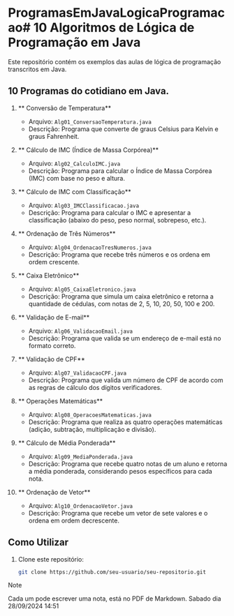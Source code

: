 # ProgramasEmJavaLogicaProgramacao# 10 Algoritmos de Lógica de Programação em Java

Este repositório contém os exemplos das aulas de lógica de programação transcritos em Java.

## 10 Programas do cotidiano em Java.

1. ** Conversão de Temperatura**
   - Arquivo: `Alg01_ConversaoTemperatura.java`
   - Descrição: Programa que converte de graus Celsius para Kelvin e graus Fahrenheit.

2. ** Cálculo de IMC (Índice de Massa Corpórea)**
   - Arquivo: `Alg02_CalculoIMC.java`
   - Descrição: Programa para calcular o Índice de Massa Corpórea (IMC) com base no peso e altura.

3. ** Cálculo de IMC com Classificação**
   - Arquivo: `Alg03_IMCClassificacao.java`
   - Descrição: Programa para calcular o IMC e apresentar a classificação (abaixo do peso, peso normal, sobrepeso, etc.).

4. ** Ordenação de Três Números**
   - Arquivo: `Alg04_OrdenacaoTresNumeros.java`
   - Descrição: Programa que recebe três números e os ordena em ordem crescente.

5. ** Caixa Eletrônico**
   - Arquivo: `Alg05_CaixaEletronico.java`
   - Descrição: Programa que simula um caixa eletrônico e retorna a quantidade de cédulas, com notas de 2, 5, 10, 20, 50, 100 e 200.

6. ** Validação de E-mail**
   - Arquivo: `Alg06_ValidacaoEmail.java`
   - Descrição: Programa que valida se um endereço de e-mail está no formato correto.

7. ** Validação de CPF**
   - Arquivo: `Alg07_ValidacaoCPF.java`
   - Descrição: Programa que valida um número de CPF de acordo com as regras de cálculo dos dígitos verificadores.

8. ** Operações Matemáticas**
   - Arquivo: `Alg08_OperacoesMatematicas.java`
   - Descrição: Programa que realiza as quatro operações matemáticas (adição, subtração, multiplicação e divisão).

9. ** Cálculo de Média Ponderada**
   - Arquivo: `Alg09_MediaPonderada.java`
   - Descrição: Programa que recebe quatro notas de um aluno e retorna a média ponderada, considerando pesos específicos para cada nota.

10. ** Ordenação de Vetor**
    - Arquivo: `Alg10_OrdenacaoVetor.java`
    - Descrição: Programa que recebe um vetor de sete valores e o ordena em ordem decrescente.

## Como Utilizar

1. Clone este repositório:
   ```bash
   git clone https://github.com/seu-usuario/seu-repositorio.git


>[!NOTE]
>
>Cada um pode escrever uma nota, está no PDF de Markdown.
>Sabado dia 28/09/2024 14:51
